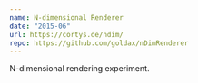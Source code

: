 ```yaml
---
name: N-dimensional Renderer
date: "2015-06"
url: https://cortys.de/ndim/
repo: https://github.com/goldax/nDimRenderer
---
```

N-dimensional rendering experiment.
